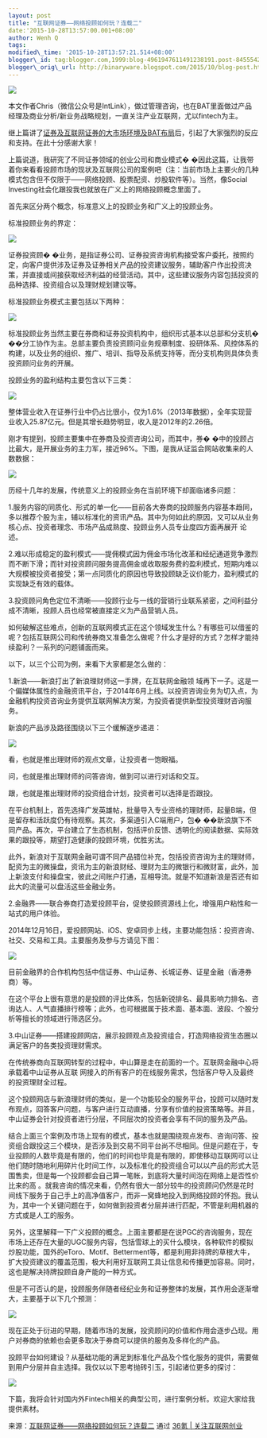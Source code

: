 ```yaml
--- 
layout: post 
title: "互联网证券——网络投顾如何玩？连载二" 
date:'2015-10-28T13:57:00.001+08:00' 
author: Wenh Q
tags:
modified\_time: '2015-10-28T13:57:21.514+08:00' 
blogger\_id: tag:blogger.com,1999:blog-4961947611491238191.post-8455542028839199657
blogger\_orig\_url: http://binaryware.blogspot.com/2015/10/blog-post.html
---
```

![](https://images-blogger-opensocial.googleusercontent.com/gadgets/proxy?url=http%3A%2F%2Fa.36krcnd.com%2Fnil_class%2Ffda937f7-35db-4343-b082-cca17b6c1b91%2Fyestone_HD_1117609316.jpg.jpg&container=blogger&gadget=a&rewriteMime=image%2F*)







本文作者Chris（微信公众号是IntLink），做过管理咨询，也在BAT里面做过产品经理及商业分析/新业务战略规划，一直关注产业互联网，尤以fintech为主。



继上篇讲了[证券及互联网证券的大市场环境及BAT布局](http://36kr.com/p/531448.html)后，引起了大家强烈的反应和支持。在此十分感谢大家！



上篇说道，我研究了不同证券领域的创业公司和商业模式�
�因此这篇，让我带着你来看看投顾市场的现状及互联网公司的案例吧（注：当前市场上主要火的几种模式包含但不仅限于——网络投顾、股票配资、炒股软件等）。当然，像Social
Investing社会化跟投我也就放在广义上的网络投顾概念里面了。



首先来区分两个概念，标准意义上的投顾业务和广义上的投顾业务。



标准投顾业务的界定：













![](https://images-blogger-opensocial.googleusercontent.com/gadgets/proxy?url=http%3A%2F%2Fa.36krcnd.com%2Fnil_class%2Fdbfe2031-06e8-465b-a335-1f96d2234377%2Funnamed.png.png&container=blogger&gadget=a&rewriteMime=image%2F*)







证券投资顾�
�业务，是指证券公司、证券投资咨询机构接受客户委托，按照约定，向客户提供涉及证券及证券相关产品的投资建议服务，辅助客户作出投资决策，并直接或间接获取经济利益的经营活动。其中，这些建议服务内容包括投资的品种选择、投资组合以及理财规划建议等。



标准投顾业务模式主要包括以下两种：













![](https://images-blogger-opensocial.googleusercontent.com/gadgets/proxy?url=http%3A%2F%2Fa.36krcnd.com%2Fnil_class%2Fa7340bf4-373e-4a15-bd5b-9bc1246ed1e8%2Funnamed.png.png&container=blogger&gadget=a&rewriteMime=image%2F*)







标准投顾业务当然主要在券商和证券投资机构中，组织形式基本以总部和分支机�
��分工协作为主。总部主要负责投资顾问业务规章制度、投研体系、风控体系的构建，以及业务的组织、推广、培训、指导及系统支持等，而分支机构则具体负责投资顾问业务的开展。



投顾业务的盈利结构主要包含以下三类：













![](https://images-blogger-opensocial.googleusercontent.com/gadgets/proxy?url=http%3A%2F%2Fa.36krcnd.com%2Fnil_class%2F37a68b2e-8078-4112-9125-3800e730ea2c%2Funnamed.png.png&container=blogger&gadget=a&rewriteMime=image%2F*)







整体营业收入在证券行业中仍占比很小，仅为1.6%（2013年数据），全年实现营业收入25.87亿元。但是其增长趋势明显，收入是2012年的2.26倍。



刚才有提到，投顾主要集中在券商及投资咨询公司，而其中，券�
�中的投顾占比最大，是开展业务的主力军，接近96%。下图，是我从证监会网站收集来的人数数据：













![](https://images-blogger-opensocial.googleusercontent.com/gadgets/proxy?url=http%3A%2F%2Fa.36krcnd.com%2Fnil_class%2F3e824c8e-52ec-44ab-bf08-a768d2aaa530%2Funnamed.png.png&container=blogger&gadget=a&rewriteMime=image%2F*)







历经十几年的发展，传统意义上的投顾业务在当前环境下却面临诸多问题：



1.服务内容的同质化、形式的单一化——目前各大券商的投顾服务内容基本趋同，多以推荐个股为主，辅以标准化的资讯产品。其中为何如此的原因，又可以从业务核心点、投资者理念、市场产品成熟度、投顾业务人员专业度四方面再展开
论述。



2.难以形成稳定的盈利模式——提佣模式因为佣金市场化改革和经纪通道竞争激烈而不断下滑；而针对投资顾问服务提高佣金或收取服务费的盈利模式，短期内难以大规模被投资者接受；第一点同质化的原因也导致投顾缺乏议价能力，盈利模式的实现缺乏有效的载体。



3.投资顾问角色定位不清晰——投顾行业与一线的营销行业联系紧密，之间利益分成不清晰，投顾人员也经常被直接定义为产品营销人员。



如何破解这些难点，创新的互联网模式正在这个领域发生什么？有哪些可以借鉴的呢？包括互联网公司和传统券商又准备怎么做呢？什么才是好的方式？怎样才能持续盈利？一系列的问题铺面而来。



以下，以三个公司为例，来看下大家都是怎么做的：



1.新浪——新浪打出了新浪理财师这一手牌，在互联网金融领
域再下一子。这是一个偏媒体属性的金融资讯平台，于2014年6月上线。以投资咨询业务为切入点，为金融机构投资咨询业务提供互联网解决方案，为投资者提供新型投资理财咨询服务。



新浪的产品涉及路径围绕以下三个缓解逐步递进：



![](https://images-blogger-opensocial.googleusercontent.com/gadgets/proxy?url=http%3A%2F%2Fa.36krcnd.com%2Fnil_class%2F75fe0d10-3fa1-448e-8835-a8d1ce90f14d%2Funnamed.png.png&container=blogger&gadget=a&rewriteMime=image%2F*)



看，也就是推出理财师的观点文章，让投资者一饱眼福。



问，也就是推出理财师的问答咨询，做到可以进行对话和交互。



跟，也就是推出理财师的投资组合计划，投资者可以选择是否跟投。



在平台机制上，首先选择广发英雄帖，批量导入专业资格的理财师，起量B端，但是留存和活跃度仍有待观察。其次，多渠道引入C端用户，包�
��新浪旗下不同产品。再次，平台建立了生态机制，包括评价反馈、透明化的阅读数据、实际效果的跟投等，期望打造健康的投顾环境，优胜劣汰。



此外，新浪对于互联网金融可谓不同产品错位补充，包括投资咨询为主的理财师，配资为主的微操盘，资讯为主的新浪财经、理财为主的微银行和微财富，此外，加上新浪支付和操盘宝，彼此之间账户打通，互相导流。就是不知道新浪是否还有如此大的流量可以盘活这些金融业务。



2.金融界——联合券商打造爱投顾平台，促使投顾资源线上化，增强用户粘性和一站式的用户体验。



2014年12月16日，爱投顾网站、iOS、安卓同步上线，主要功能包括：投资咨询、社交、交易和工具。主要服务及参与方请见下图：













![](https://images-blogger-opensocial.googleusercontent.com/gadgets/proxy?url=http%3A%2F%2Fa.36krcnd.com%2Fnil_class%2Fa54b344e-b58b-4457-965f-e22446df603e%2Funnamed.png.png&container=blogger&gadget=a&rewriteMime=image%2F*)







目前金融界的合作机构包括中信证券、中山证券、长城证券、证星金融（香港券商）等。



在这个平台上很有意思的是投顾的评比体系，包括新锐排名、最具影响力排名、咨询达人、人气直播排行榜等；此外，也可根据属于技术面、基本面、波段、个股分析等擅长的领域进行筛选区分。



3.中山证券——搭建投顾网店，展示投顾观点及投资组合，打造网络投资生态圈以满足客户的各类投资理财需求。



在传统券商向互联网转型的过程中，中山算是走在前面的一个。互联网金融中心将承载着中山证券从互联
网接入的所有客户的在线服务需求，包括客户导入及最终的投资理财全过程。



这个投顾网店与新浪理财师的类似，是一个功能较全的服务平台，投顾可以随时发布观点，回答客户问题，与客户进行互动直播，分享有价值的投资策略等。并且，中山证券会针对投资者进行分层，不同层次的投资者会享有不同的服务及产品。



结合上面三个案例及市场上现有的模式，基本也就是围绕观点发布、咨询问答、投资组合跟投这三个模块，是否涉及到交易不同平台尚不尽相同。但是问题在于，专业投顾的人数毕竟是有限的，他们的时间也毕竟是有限的，即使移动互联网可以让他们随时随地利用碎片化时间工作，以及标准化的投资组合可以以产品的形式大范围售卖，但是每一个投顾都会自己算一笔帐，到底将大量时间泡在网络上是否性价比来的高
。就我咨询的情况来看，仍然有很大一部分较牛的投资顾问仍然是花时间线下服务于自己手上的高净值客户，而非一窝蜂地投入到网络投顾的怀抱。我认为，其中一个关键问题在于，如何做到投资者分层并进行匹配，不管是利用机器的方式或是人工的服务。



另外，这里解释一下广义投顾的概念。上面主要都是在说PGC的咨询服务，现在市场上还存在大量的UGC服务内容，包括雪球上的买什么模块，各种软件的模拟炒股功能，国外的eToro、Motif、Betterment等，都是利用非持牌的草根大牛，扩大投资建议的覆盖范围，极大利用好互联网工具让信息和传播更加容易。同时，这也是解决持牌投顾自身产能的一种方式。



但是不可否认的是，投顾服务伴随者经纪业务和证券整体的发展，其作用会逐渐增大，主要基于以下几个预测：













![](https://images-blogger-opensocial.googleusercontent.com/gadgets/proxy?url=http%3A%2F%2Fa.36krcnd.com%2Fnil_class%2Fbb7e114a-c84c-4ce4-981b-9b288d9e7fc1%2Funnamed.png.png&container=blogger&gadget=a&rewriteMime=image%2F*)







现在正处于衍进的早期，随着市场的发展，投资顾问的价值和作用会逐步凸现。用户对券商的依赖也会更多取决于券商可以提供的服务及多样化的产品。



投顾平台如何建设？从基础功能的满足到标准化产品及个性化服务的提供，需要做到用户分层并自主选择。我仅以以下思考抛砖引玉，引起诸位更多的探讨：













![](https://images-blogger-opensocial.googleusercontent.com/gadgets/proxy?url=http%3A%2F%2Fa.36krcnd.com%2Fnil_class%2F9a75c9fd-a7eb-4a56-9f80-ce16916587be%2Funnamed.png.png&container=blogger&gadget=a&rewriteMime=image%2F*)







下篇，我将会针对国内外Fintech相关的典型公司，进行案例分析。欢迎大家给我提供素材。
<div>




</div>

<div>

来源：[互联网证券——网络投顾如何玩？连载二](http://36kr.com/p/531654.html) 通过 [36氪
| 关注互联网创业](http://www.36kr.com/)

</div>
